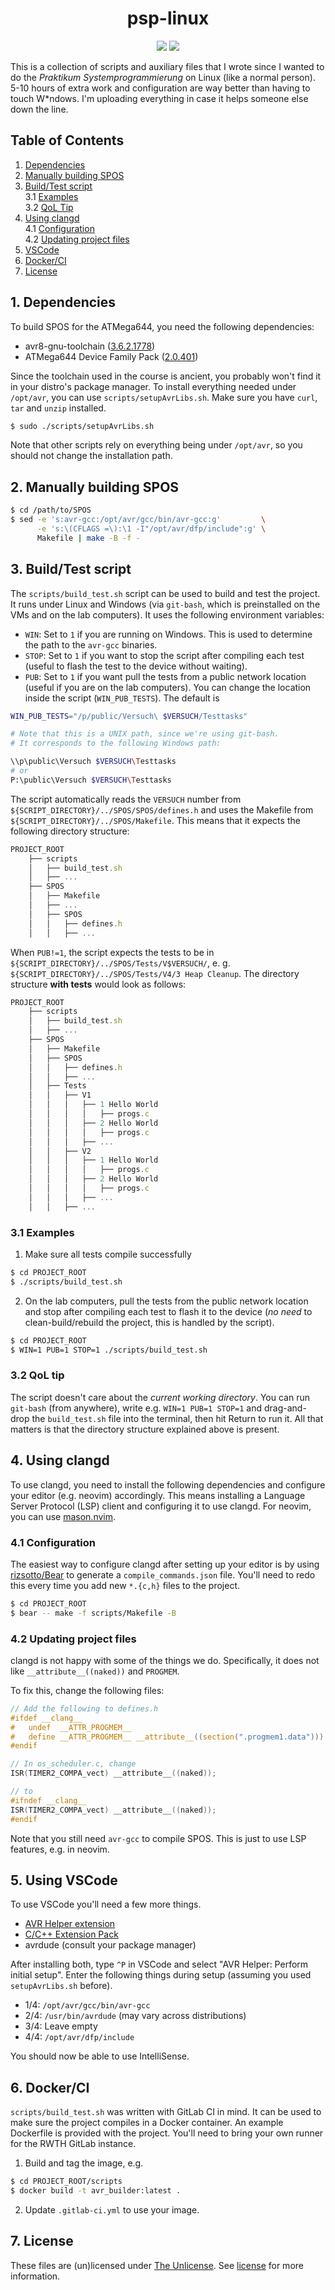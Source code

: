 # <div align=center> psp-linux </div>
<div align=center>
<img src="https://img.shields.io/badge/Linux-FCC624?logo=linux&logoColor=black" />
<img src="https://img.shields.io/badge/shell_script-%23121011.svg?logo=gnu-bash&logoColor=white" />
</div>

This is a collection of scripts and auxiliary files that I wrote since I wanted
to do the <i>Praktikum Systemprogrammierung</i> on Linux (like a normal person).
5-10 hours of extra work and configuration are way better than having to touch W\*ndows.
I'm uploading everything in case it helps someone else down the line.

## Table of Contents

1. [Dependencies](#1-dependencies)
2. [Manually building SPOS](#2-manually-building-spos)
3. [Build/Test script](#3-buildtest-script)  
    3.1 [Examples](#31-examples)  
    3.2 [QoL Tip](#32-qol-tip)
4. [Using clangd](#4-using-clangd)  
    4.1 [Configuration](#41-configuration)  
    4.2 [Updating project files](#42-updating-project-files)  
5. [VSCode](#5-using-vscode)
6. [Docker/CI](#6-dockerci)
7. [License](#7-license)

## 1. Dependencies

To build SPOS for the ATMega644, you need the following dependencies:

- avr8-gnu-toolchain ([3.6.2.1778](https://ww1.microchip.com/downloads/aemDocuments/documents/OTH/ProductDocuments/SoftwareLibraries/Firmware/avr8-gnu-toolchain-3.6.2.1778-linux.any.x86_64.tar.gz))
- ATMega644 Device Family Pack ([2.0.401](http://packs.download.atmel.com/Atmel.ATmega_DFP.2.0.401.atpack))

Since the toolchain used in the course is ancient, you probably won't find it in your distro's package manager. To
install everything needed under `/opt/avr`, you can use `scripts/setupAvrLibs.sh`. Make sure you have `curl`,
`tar` and `unzip` installed.

```bash
$ sudo ./scripts/setupAvrLibs.sh
```

Note that other scripts rely on everything being under `/opt/avr`, so you should not change the installation path.

## 2. Manually building SPOS

```bash
$ cd /path/to/SPOS
$ sed -e 's:avr-gcc:/opt/avr/gcc/bin/avr-gcc:g'         \
      -e 's:\(CFLAGS =\):\1 -I"/opt/avr/dfp/include":g' \
      Makefile | make -B -f -
```
## 3. Build/Test script

The `scripts/build_test.sh` script can be used to build and test the project. It runs under Linux and Windows
(via `git-bash`, which is preinstalled on the VMs and on the lab computers). It uses the following environment
variables:

- `WIN`: Set to `1` if you are running on Windows. This is used to determine the path to the `avr-gcc` binaries.
- `STOP`: Set to `1` if you want to stop the script after compiling each test (useful to flash the test to the device
    without waiting).
- `PUB`: Set to `1` if you want pull the tests from a public network location (useful if you are on the lab computers).
    You can change the location inside the script (`WIN_PUB_TESTS`). The default is
```bash
WIN_PUB_TESTS="/p/public/Versuch\ $VERSUCH/Testtasks"

# Note that this is a UNIX path, since we're using git-bash.
# It corresponds to the following Windows path:

\\p\public\Versuch $VERSUCH\Testtasks
# or
P:\public\Versuch $VERSUCH\Testtasks
```

The script automatically reads the `VERSUCH` number from `${SCRIPT_DIRECTORY}/../SPOS/SPOS/defines.h`
and uses the Makefile from `${SCRIPT_DIRECTORY}/../SPOS/Makefile`. This means that it expects the
following directory structure:

```js
PROJECT_ROOT
    ├── scripts
    │   ├── build_test.sh
    │   ├── ...
    ├── SPOS
    │   ├── Makefile
    │   ├── ...
    │   ├── SPOS
    │   │   ├── defines.h
    │   │   ├── ...
```
When `PUB!=1`, the script expects the tests to be in `${SCRIPT_DIRECTORY}/../SPOS/Tests/V$VERSUCH/`, e. g.
`${SCRIPT_DIRECTORY}/../SPOS/Tests/V4/3 Heap Cleanup`. The directory structure **with tests** would look
as follows:

```js
PROJECT_ROOT
    ├── scripts
    │   ├── build_test.sh
    │   ├── ...
    ├── SPOS
    │   ├── Makefile
    │   ├── SPOS
    │   │   ├── defines.h
    │   │   ├── ...
    │   ├── Tests
    │   │   ├── V1
    │   │   │   ├── 1 Hello World
    │   │   │   │   ├── progs.c
    │   │   │   ├── 2 Hello World
    │   │   │   │   ├── progs.c
    │   │   │   ├── ...
    │   │   ├── V2
    │   │   │   ├── 1 Hello World
    │   │   │   │   ├── progs.c
    │   │   │   ├── 2 Hello World
    │   │   │   │   ├── progs.c
    │   │   │   ├── ...
    │   │   ├── ...
```

### 3.1 Examples
1. Make sure all tests compile successfully
```bash
$ cd PROJECT_ROOT
$ ./scripts/build_test.sh
```
2. On the lab computers, pull the tests from the public network location and stop after compiling each test
to flash it to the device (*no need* to clean-build/rebuild the project, this is handled by the script).
```bash
$ cd PROJECT_ROOT
$ WIN=1 PUB=1 STOP=1 ./scripts/build_test.sh
```

### 3.2 QoL tip
The script doesn't care about the *current working directory*. You can run `git-bash` (from anywhere), write
e.g. `WIN=1 PUB=1 STOP=1` and drag-and-drop the `build_test.sh` file into the terminal, then hit Return to
run it. All that matters is that the directory structure explained above is present.

## 4. Using clangd

To use clangd, you need to install the following dependencies and configure your editor (e.g. neovim) accordingly.
This means installing a Language Server Protocol (LSP) client and configuring it to use clangd.
For neovim, you can use [mason.nvim](https://github.com/williamboman/mason.nvim).

### 4.1 Configuration
The easiest way to configure clangd after setting up your editor is by using
[rizsotto/Bear](https://github.com/rizsotto/Bear) to generate a `compile_commands.json` file.
You'll need to redo this every time you add new `*.{c,h}` files to the project.

```bash
$ cd PROJECT_ROOT
$ bear -- make -f scripts/Makefile -B
```

### 4.2 Updating project files
clangd is not happy with some of the things we do. Specifically, it does not like `__attribute__((naked))` and `PROGMEM`.

To fix this, change the following files:

```c
// Add the following to defines.h
#ifdef __clang__
#   undef  __ATTR_PROGMEM__
#   define __ATTR_PROGMEM__ __attribute__((section(".progmem1.data")))
#endif
```

```c
// In os_scheduler.c, change
ISR(TIMER2_COMPA_vect) __attribute__((naked));

// to
#ifndef __clang__
ISR(TIMER2_COMPA_vect) __attribute__((naked));
#endif
```

Note that you still need `avr-gcc` to compile SPOS. This is just to use LSP features, e.g. in neovim.

## 5. Using VSCode

To use VSCode you'll need a few more things.

- [AVR Helper extension](https://marketplace.visualstudio.com/items?itemName=Alex079.vscode-avr-helper)
- [C/C++ Extension Pack](https://marketplace.visualstudio.com/items?itemName=ms-vscode.cpptools-extension-pack)
- avrdude (consult your package manager)

After installing both, type `^P` in VSCode and select "AVR Helper: Perform initial setup". Enter
the following things during setup (assuming you used `setupAvrLibs.sh` before).

- 1/4: `/opt/avr/gcc/bin/avr-gcc`
- 2/4: `/usr/bin/avrdude` (may vary across distributions)
- 3/4: Leave empty
- 4/4: `/opt/avr/dfp/include`

You should now be able to use IntelliSense.

## 6. Docker/CI

`scripts/build_test.sh` was written with GitLab CI in mind. It can be used to make sure the project compiles in a 
Docker container. An example Dockerfile is provided with the project. You'll need to bring your own 
runner for the RWTH GitLab instance.

1. Build and tag the image, e.g.
```bash
$ cd PROJECT_ROOT/scripts
$ docker build -t avr_builder:latest .
```

2. Update `.gitlab-ci.yml` to use your image.

## 7. License

These files are (un)licensed under [The Unlicense](https://unlicense.org/). See [license](license) for more information.
